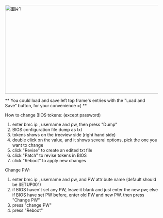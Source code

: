 <img width="720" height="292" alt="圖片1" src="https://github.com/user-attachments/assets/f3004281-8579-424d-9c55-97150451cdeb" />

** You could load and save left top frame's entries with the "Load and Save" button, for your convenience =) **

How to change BIOS tokens: (except password)
1) enter bmc ip , username and pw, then press "Dump"
2) BIOS configuration file dump as txt
3) tokens shows on the treeview side (right hand side)
4) double click on the value, and it shows several options, pick the one you want to change
5) click "Revise" to create an edited txt file
6) click "Patch" to revise tokens in BIOS
7) click "Reboot" to apply new changes

Change PW:
1) enter bmc ip , username and pw, and PW attribute name (default should be SETUP001)
2) if BIOS haven't set any PW, leave it blank and just enter the new pw;
 else if BIOS have set PW before, enter old PW and new PW, then press "Change PW"
3) press "change PW"
4) press "Reboot"

